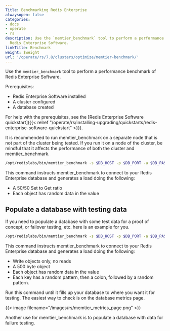 ```yaml
---
Title: Benchmarking Redis Enterprise
alwaysopen: false
categories:
- docs
- operate
- rs
description: Use the `memtier_benchmark` tool to perform a performance benchmark of
  Redis Enterprise Software.
linkTitle: Benchmark
weight: $weight
url: '/operate/rs/7.8/clusters/optimize/memtier-benchmark/'
---
```


Use the `memtier_benchmark` tool to perform a performance benchmark of Redis Enterprise Software.

Prerequisites:

- Redis Enterprise Software installed
- A cluster configured
- A database created

For help with the prerequisites, see the [Redis Enterprise Software quickstart]({{< relref "/operate/rs/installing-upgrading/quickstarts/redis-enterprise-software-quickstart" >}}).

It is recommended to run memtier_benchmark on a separate node that is
not part of the cluster being tested. If you run it on a node of the
cluster, be mindful that it affects the performance of both the
cluster and memtier_benchmark.

```sh
/opt/redislabs/bin/memtier_benchmark -s $DB_HOST -p $DB_PORT -a $DB_PASSWORD -t 4 -R --ratio=1:1
```

This command instructs memtier_benchmark to connect to your Redis
Enterprise database and generates a load doing the following:

- A 50/50 Set to Get ratio
- Each object has random data in the value

## Populate a database with testing data

If you need to populate a database with some test data for a proof of
concept, or failover testing, etc. here is an example for you.

```sh
/opt/redislabs/bin/memtier_benchmark -s $DB_HOST -p $DB_PORT -a $DB_PASSWORD -R -n allkeys -d 500 --key-pattern=P:P --ratio=1:0
```

This command instructs memtier_benchmark to connect to your Redis
Enterprise database and generates a load doing the following:

- Write objects only, no reads
- A 500 byte object
- Each object has random data in the value
- Each key has a random pattern, then a colon, followed by a
    random pattern.

Run this command until it fills up your database to where you want it
for testing. The easiest way to check is on the database metrics page.

{{< image filename="/images/rs/memtier_metrics_page.png" >}}

Another use for memtier_benchmark is to populate a database with data
for failure testing.
